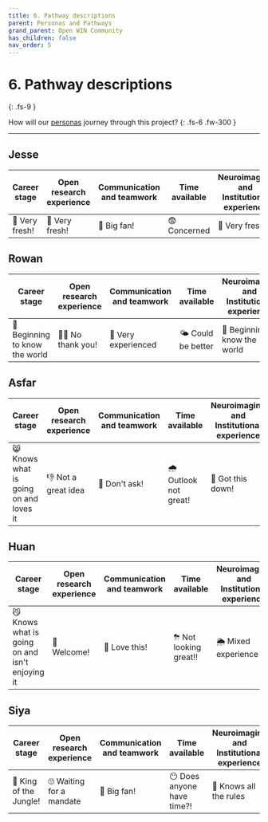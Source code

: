```yaml
---
title: 6. Pathway descriptions
parent: Personas and Pathways
grand_parent: Open WIN Community
has_children: false
nav_order: 5
---
```


# 6. Pathway descriptions
{: .fs-9 }

How will our [personas](personas-descriptions.md) journey through this project?
{: .fs-6 .fw-300 }

---

## Jesse

| Career stage | Open research experience | Communication and teamwork | Time available | Neuroimaging and Institutional experience | Computational literacy |
|--------------|--------------------------|----------------------------|----------------|-------------------------------------------|------------------------|
| 🐣 Very fresh! | 🐣 Very fresh! | 💃 Big fan! | 😨 Concerned | 🐣 Very fresh! | 🐣 Very fresh!|   

<!-- Jesse is a Masters student. They have come to WIN and Oxford from a different University and have never heard of "open research". They worked hard to get here, they are ambitious, and they want to make friends. They are keen to impress their supervisor and are going to every departmental meeting they can. They are worried about their workload and running our of time for their project. They are a bit overwhelmed by how much there is to learn, but want to be exposed to everything. -->


## Rowan

| Career stage | Open research experience | Communication and teamwork | Time available | Neuroimaging and Institutional experience | Computational literacy |
|--------------|--------------------------|----------------------------|----------------|-------------------------------------------|------------------------|
| 🐥 Beginning to know the world | 🙅‍♀️ No thank you! | 🎉  Very experienced | 🌤 Could be better | 🐥 Beginning to know the world | 🐣 Very fresh! |   

<!-- Rowan is a PhD Student. They completed a Masters course with a WIN supervisor, and worked as a research assistant for one year before starting a PhD in a different lab. They have worked as part of a team writing ethics applications and collecting data, but now they are leading the whole process for themselves. They have made lots of friends in their time at WIN, but know they need to keep a competitive edge, so they are cautious about how much they share. They have heard people talk unfavourably about open research - it takes too much time; it brings you no personal benefits - and tend to think it's for "someone else". -->


## Asfar

| Career stage | Open research experience | Communication and teamwork | Time available | Neuroimaging and Institutional experience | Computational literacy |
|--------------|--------------------------|----------------------------|----------------|-------------------------------------------|------------------------|
| 😸 Knows what is going on and loves it | 👎 Not a great idea | 🙈 Don't ask! | 🌧 Outlook not great! | 💃 Got this down! | 🌤 Could be better |


<!-- Asfar is a postdoctoral researcher. They think they know what open research is, but they are worried that their code will be heavily criticised if they share it online. They see open research as a time suck and distraction from papers. They are often asked to support students in running the code and experiments they have written, but this is usually limited to handing over some thin notes. They will be attempting to secure a fellowship in under two years. -->

## Huan

| Career stage | Open research experience | Communication and teamwork | Time available | Neuroimaging and Institutional experience | Computational literacy |
|--------------|--------------------------|----------------------------|----------------|-------------------------------------------|------------------------|
| 😼 Knows what is going on and isn't enjoying it | 👋 Welcome! | 💯 Love this! | ⛈ Not looking great!! | 🌦 Mixed experience  | 🙈 Don't ask! |   

<!-- Huan is a postdoctoral researcher. They have significant experience working with clinical populations and are actively engaged in both Patient and Public Involvement in research design and Public Engagement outreach. They manage a constant flow of students, and feel as though they are at capacity with their workload. They enjoy their research, but are considering looking outside of academia as the Principle Investigator track does not appeal. They like the idea of open research, but are not sure if they have much to contribute. -->

## Siya

| Career stage | Open research experience | Communication and teamwork | Time available | Neuroimaging and Institutional experience | Computational literacy |
|--------------|--------------------------|----------------------------|----------------|-------------------------------------------|------------------------|
| 🦁 King of the Jungle! | 🙄 Waiting for a mandate | 💃 Big fan! | 😶 Does anyone have time?! | 👑 Knows all the rules | 🐙 Multi-skilled |   

<!-- Siya is an established Principle Investigator. They have had a successful academic career and feel comfortable within WIN and University of Oxford structures. They have seen the requirement for open research start to appear in different aspects of their work, for example in requirements for Research Data Management plans in grant applications, and the Research Excellence Framework reference to ["research practice that supports reproducible science"](https://www.ref.ac.uk/media/1084/ref-2019_02-panel-criteria-and-working-methods.pdf), but they are yet to see where this has been truly beneficial for an individual scientist or the research filed as a whole. -->
